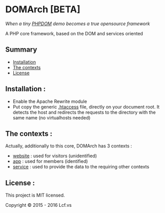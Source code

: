 # <a name="title">DOMArch [BETA]</a>

<i>When a tiny [PHPDOM](https://github.com/Lcfvs/PHPDOM) demo becomes a true opensource framework</i>

A PHP core framework, based on the DOM and services oriented

## <a name="summary">Summary</a>
* [Installation](#installation)
* [The contexts](#the-contexts)
* [License](#license)

## <a name="installation">Installation :</a>

* Enable the Apache Rewrite module
* Put copy the generic [.htaccess](./.htaccess) file, directly on your document root. It detects the host and redirects the requests to the directory with the same name (no virtualhosts needed)

## <a name="the-contexts">The contexts :</a>

Actually, additionally to this core, DOMArch has 3 contexts :
* [website](https://github.com/dom-arch/website) : used for visitors (unidentified)
* [app](https://github.com/dom-arch/app) : used for members (identified)
* [service](https://github.com/dom-arch/service) : used to provide the data to the requiring other contexts

## <a name="license">License :</a>
This project is MIT licensed.

Copyright © 2015 - 2016 Lcf.vs
